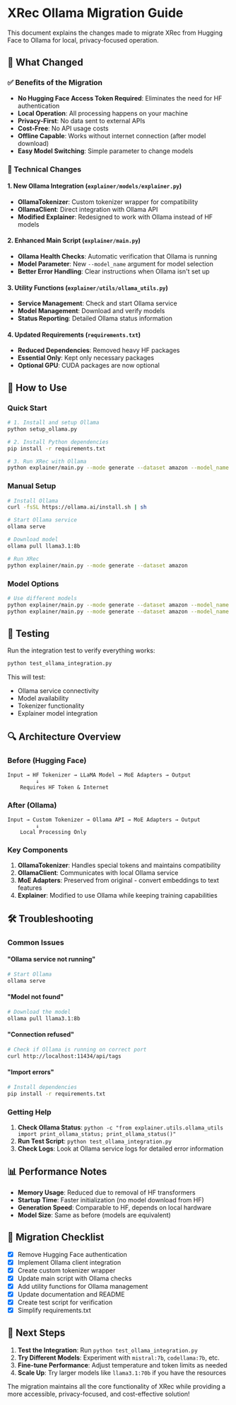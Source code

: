 # XRec Ollama Migration Guide

This document explains the changes made to migrate XRec from Hugging Face to Ollama for local, privacy-focused operation.

## 🎯 What Changed

### ✅ Benefits of the Migration
- **No Hugging Face Access Token Required**: Eliminates the need for HF authentication
- **Local Operation**: All processing happens on your machine
- **Privacy-First**: No data sent to external APIs
- **Cost-Free**: No API usage costs
- **Offline Capable**: Works without internet connection (after model download)
- **Easy Model Switching**: Simple parameter to change models

### 🔧 Technical Changes

#### 1. New Ollama Integration (`explainer/models/explainer.py`)
- **OllamaTokenizer**: Custom tokenizer wrapper for compatibility
- **OllamaClient**: Direct integration with Ollama API
- **Modified Explainer**: Redesigned to work with Ollama instead of HF models

#### 2. Enhanced Main Script (`explainer/main.py`)
- **Ollama Health Checks**: Automatic verification that Ollama is running
- **Model Parameter**: New `--model_name` argument for model selection
- **Better Error Handling**: Clear instructions when Ollama isn't set up

#### 3. Utility Functions (`explainer/utils/ollama_utils.py`)
- **Service Management**: Check and start Ollama service
- **Model Management**: Download and verify models
- **Status Reporting**: Detailed Ollama status information

#### 4. Updated Requirements (`requirements.txt`)
- **Reduced Dependencies**: Removed heavy HF packages
- **Essential Only**: Kept only necessary packages
- **Optional GPU**: CUDA packages are now optional

## 🚀 How to Use

### Quick Start
```bash
# 1. Install and setup Ollama
python setup_ollama.py

# 2. Install Python dependencies
pip install -r requirements.txt

# 3. Run XRec with Ollama
python explainer/main.py --mode generate --dataset amazon --model_name llama3.1:8b
```

### Manual Setup
```bash
# Install Ollama
curl -fsSL https://ollama.ai/install.sh | sh

# Start Ollama service
ollama serve

# Download model
ollama pull llama3.1:8b

# Run XRec
python explainer/main.py --mode generate --dataset amazon
```

### Model Options
```bash
# Use different models
python explainer/main.py --mode generate --dataset amazon --model_name mistral:7b
python explainer/main.py --mode generate --dataset amazon --model_name llama3.1:70b
```

## 🧪 Testing

Run the integration test to verify everything works:
```bash
python test_ollama_integration.py
```

This will test:
- Ollama service connectivity
- Model availability
- Tokenizer functionality
- Explainer model integration

## 🔍 Architecture Overview

### Before (Hugging Face)
```
Input → HF Tokenizer → LLaMA Model → MoE Adapters → Output
         ↓
    Requires HF Token & Internet
```

### After (Ollama)
```
Input → Custom Tokenizer → Ollama API → MoE Adapters → Output
         ↓
    Local Processing Only
```

### Key Components

1. **OllamaTokenizer**: Handles special tokens and maintains compatibility
2. **OllamaClient**: Communicates with local Ollama service
3. **MoE Adapters**: Preserved from original - convert embeddings to text features
4. **Explainer**: Modified to use Ollama while keeping training capabilities

## 🛠️ Troubleshooting

### Common Issues

#### "Ollama service not running"
```bash
# Start Ollama
ollama serve
```

#### "Model not found"
```bash
# Download the model
ollama pull llama3.1:8b
```

#### "Connection refused"
```bash
# Check if Ollama is running on correct port
curl http://localhost:11434/api/tags
```

#### "Import errors"
```bash
# Install dependencies
pip install -r requirements.txt
```

### Getting Help

1. **Check Ollama Status**: `python -c "from explainer.utils.ollama_utils import print_ollama_status; print_ollama_status()"`
2. **Run Test Script**: `python test_ollama_integration.py`
3. **Check Logs**: Look at Ollama service logs for detailed error information

## 📊 Performance Notes

- **Memory Usage**: Reduced due to removal of HF transformers
- **Startup Time**: Faster initialization (no model download from HF)
- **Generation Speed**: Comparable to HF, depends on local hardware
- **Model Size**: Same as before (models are equivalent)

## 🔄 Migration Checklist

- [x] Remove Hugging Face authentication
- [x] Implement Ollama client integration
- [x] Create custom tokenizer wrapper
- [x] Update main script with Ollama checks
- [x] Add utility functions for Ollama management
- [x] Update documentation and README
- [x] Create test script for verification
- [x] Simplify requirements.txt

## 🎉 Next Steps

1. **Test the Integration**: Run `python test_ollama_integration.py`
2. **Try Different Models**: Experiment with `mistral:7b`, `codellama:7b`, etc.
3. **Fine-tune Performance**: Adjust temperature and token limits as needed
4. **Scale Up**: Try larger models like `llama3.1:70b` if you have the resources

The migration maintains all the core functionality of XRec while providing a more accessible, privacy-focused, and cost-effective solution!
